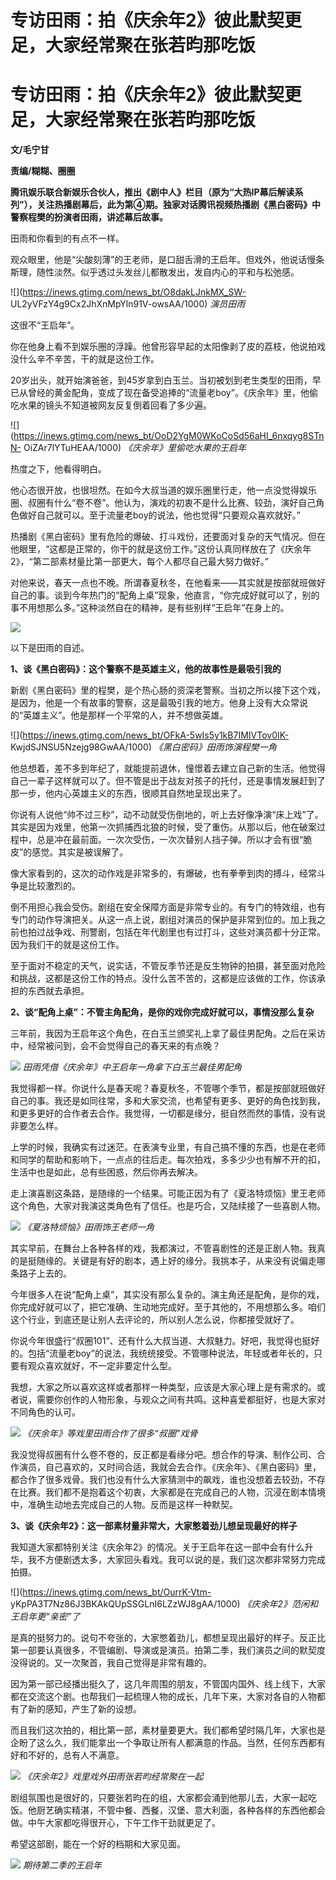 # 专访田雨：拍《庆余年2》彼此默契更足，大家经常聚在张若昀那吃饭

# 专访田雨：拍《庆余年2》彼此默契更足，大家经常聚在张若昀那吃饭

**文/毛宁甘**

**责编/糊糊、圈圈**

**腾讯娱乐联合新娱乐合伙人，推出《剧中人》栏目（原为“大热IP幕后解读系列”），关注热播剧幕后，此为第④期。独家对话腾讯视频热播剧《黑白密码》中警察程樊的扮演者田雨，讲述幕后故事。**

田雨和你看到的有点不一样。

观众眼里，他是“尖酸刻薄”的王老师，是口甜舌滑的王启年。但戏外，他说话慢条斯理，随性淡然。似乎透过头发丝儿都散发出，发自内心的平和与松弛感。

![](https://inews.gtimg.com/news_bt/O8dakLJnkMX_SW-
UL2yVFzY4g9Cx2JhXnMpYln91V-owsAA/1000) _演员田雨_

这很不“王启年”。

你在他身上看不到娱乐圈的浮躁。他曾形容早起的太阳像剥了皮的荔枝，他说拍戏没什么辛不辛苦，干的就是这份工作。

20岁出头，就开始演爸爸，到45岁拿到白玉兰。当初被划到老生类型的田雨，早已从曾经的黄金配角，变成了现在备受追捧的“流量老boy”。《庆余年》里，他偷吃水果的镜头不知道被网友反复倒着回看了多少遍。

![](https://inews.gtimg.com/news_bt/OoD2YgM0WKoCoSd56aHI_6nxqyg8STnN-
OiZAr7lYTuHEAA/1000) _《庆余年》里偷吃水果的王启年_

热度之下，他看得明白。

他心态很开放，也很坦然。在如今大叔当道的娱乐圈里行走，他一点没觉得娱乐圈、叔圈有什么“卷不卷”。他认为，演戏的初衷不是什么比赛、较劲，演好自己角色做好自己就可以。至于流量老boy的说法，他也觉得“只要观众喜欢就好。”

热播剧《黑白密码》里有危险的爆破、打斗戏份，还要面对复杂的天气情况。但在他眼里，“这都是正常的，你干的就是这份工作。”这份认真同样放在了《庆余年2》，“第二部素材量比第一部更大，每个人都尽自己最大努力做好。”

对他来说，春天一点也不晚。所谓春夏秋冬，在他看来——其实就是按部就班做好自己的事。谈到今年热门的“配角上桌”现象，他直言，“你完成好就可以了，别的事不用想那么多。”这种淡然自在的精神，是有些别样“王启年”在身上的。

![](https://inews.gtimg.com/news_bt/ONO3QK1I2KQ1H14LMmUBb8UhDOWBXcAoKy5ndwzMdxqfgAA/1000)

以下是田雨的自述。

**1、谈《黑白密码》：这个警察不是英雄主义，他的故事性是最吸引我的**

新剧《黑白密码》里的程樊，是个热心肠的资深老警察。当初之所以接下这个戏，是因为，他是一个有故事的警察，这是最吸引我的地方。他身上没有大众常说的“英雄主义”。他是那样一个平常的人，并不想做英雄。

![](https://inews.gtimg.com/news_bt/OFkA-5wIs5y1kB7IMIVTov0IK-
KwjdSJNSU5Nzejg98GwAA/1000) _《黑白密码》田雨饰演程樊一角_

他总想着，差不多到年纪了，就能提前退休，憧憬着去建立自己新的生活。他觉得自己一辈子这样就可以了。但不管是出于战友对孩子的托付，还是事情发展赶到了那一步，他内心英雄主义的东西，很顺其自然地呈现出来了。

你说有人说他“帅不过三秒”，动不动就受伤倒地的，听上去好像净演“床上戏”了。其实是因为戏里，他第一次抓捕西北狼的时候，受了重伤。从那以后，他在破案过程中，总是冲在最前面。一次次受伤，一次次替别人挡子弹。所以才会有很“脆皮”的感觉。其实是被误解了。

像大家看到的，这次的动作戏是非常多的，有爆破，也有拳拳到肉的搏斗，经常斗争是比较激烈的。

倒不用担心我会受伤。剧组在安全保障方面是非常专业的。有专门的特效组，也有专门的动作导演把关。从这一点上说，剧组对演员的保护是非常到位的。加上我之前也拍过战争戏、刑警剧，包括在年代剧里也有过打斗，这些对演员都十分正常。因为我们干的就是这份工作。

至于面对不稳定的天气，说实话，不管反季节还是反生物钟的拍摄，甚至面对危险和挑战，这都是这份工作的特点。没什么苦不苦的，这都是应该做的工作，你该承担的东西就去承担。

**2、谈“配角上桌”：不管主角配角，是你的戏你完成好就可以，事情没那么复杂**

三年前，我因为王启年这个角色，在白玉兰颁奖礼上拿了最佳男配角。之后在采访中，经常被问到，会不会觉得自己的春天来的有点晚？

![](https://inews.gtimg.com/news_bt/OF9tWB6KNm-n3HU2s7nSto7i6gaoKuSD4uMS1O13Kww-4AA/1000)
_田雨凭借《庆余年》中王启年一角拿下白玉兰最佳男配角_

我觉得都一样。你说什么是春天呢？春夏秋冬，不管哪个季节，都是按部就班做好自己的事。我还是如同往常，多和大家交流，也希望有更多、更好的角色找到我，和更多更好的合作者去合作。我觉得，一切都是缘分，挺自然而然的事情，没有说非要怎么样。

上学的时候，我确实有过迷茫。在表演专业里，有自己搞不懂的东西，也是在老师和同学的帮助和影响下，一点点的往后走。每次拍戏，多多少少也有解不开的扣，生活中也是如此，总有些困惑，然后你再去解决。

走上演喜剧这条路，是随缘的一个结果。可能正因为有了《夏洛特烦恼》里王老师这个角色，大家对我演这类角色有了信任。也是巧合，又陆续接了一些喜剧人物。

![](https://inews.gtimg.com/news_bt/O7AcFI5pkH8z4CEGmjfTvoeZGeIW4DpuqWqudp4qqJUJAAA/1000)
_《夏洛特烦恼》田雨饰王老师一角_

其实早前，在舞台上各种各样的戏，我都演过，不管喜剧性的还是正剧人物。我真的是挺随缘的。关键是有好的剧本，遇上好的缘分。我挑本子，从来没有说偏走哪条路子上去的。

今年很多人在说“配角上桌”，其实没有那么复杂的。演主角还是配角，是你的戏，你完成好就可以了，把它准确、生动地完成好。至于其他的，不用想那么多。咱们这个行业，到底还是让别人去评论的，所以别人怎么说，你都接受就好了。

你说今年很盛行“叔圈101”、还有什么大叔当道、大叔魅力。好吧，我觉得也挺好的。包括“流量老boy”的说法，我统统接受。不管哪种说法，年轻或者年长的，只要有观众喜欢就好，不一定非要定什么型。

我想，大家之所以喜欢这样或者那样一种类型，应该是大家心理上是有需求的。或者说，需要你创作的人物形象，与观众之间有共鸣。这种喜爱都挺好，也是大家对不同角色的认可。

![](https://inews.gtimg.com/news_bt/OXioOYcxrBYzzz1s9YWEflca0qeXnWWDjauriSz4LnvjYAA/1000)
_《庆余年》等戏里田雨合作了很多“叔圈”戏骨_

我没觉得叔圈有什么卷不卷的，反正都是看缘分吧。想合作的导演、制作公司、合作演员，自己喜欢的，又时间合适，我就会去合作。《庆余年》、《黑白密码》里，都合作了很多戏骨。我们也没有什么大家猜测中的飙戏，谁也没想着去较劲，不存在比赛。我们都不是抱着这个初衷，大家都是在完成自己的人物，沉浸在剧本情境中，准确生动地去完成自己的人物。反而是这样一种默契。

**3、谈《庆余年2》：这一部素材量非常大，大家憋着劲儿想呈现最好的样子**

我知道大家都特别关注《庆余年2》的情况。关于王启年在这一部中会有什么升华，我不方便剧透太多，大家回头看戏。我可以说的是，我们这次都非常努力完成拍摄。

![](https://inews.gtimg.com/news_bt/OurrK-Vtm-
yKpPA3T7Nz86J3BKAkQUpSSGLnI6LZzWJ8gAA/1000) _《庆余年2》范闲和王启年更“亲密”了_

是真的挺努力的。说句不夸张的，大家憋着劲儿，都想呈现出最好的样子。反正比第一部要认真很多，不管编剧、导演或是演员。拍第二季，我们演员之间的默契度没得说的。又一次聚首，我自己觉得是非常有趣的。

因为第一部已经播出挺久了，这几年周围的朋友，不管国内国外、线上线下，大家都在交流这个剧。也帮我们一起梳理人物的成长，几年下来，大家对各自的人物都有了新的感知，产生了新的设想。

而且我们这次拍的，相比第一部，素材量要更大。我们都希望时隔几年，大家也是企盼了这么久，我们能拿出一个争取让所有人都满意的作品。当然，任何东西都有好和不好的，总有人不满意。

![](https://inews.gtimg.com/news_bt/OXK0qXD0nddtBA5DdhF2DAe9wnb2o3Nw9bcnUsTkHXUGcAA/1000)
_《庆余年2》戏里戏外田雨张若昀经常聚在一起_

剧组氛围也是很好的，只要张若昀在的组，大家都会涌到他那儿去，大家一起吃饭。他厨艺确实精湛，不管中餐、西餐，汉堡、意大利面，各种各样的东西他都会做。中午大家都吃得很开心，下午工作干劲就更足了。

希望这部剧，能在一个好的档期和大家见面。

![](https://inews.gtimg.com/news_bt/OCtmaFz91NDaapBLD8XmnjwxeV_bof-1t4ogGWjlBZilcAA/1000)
_期待第二季的王启年_

